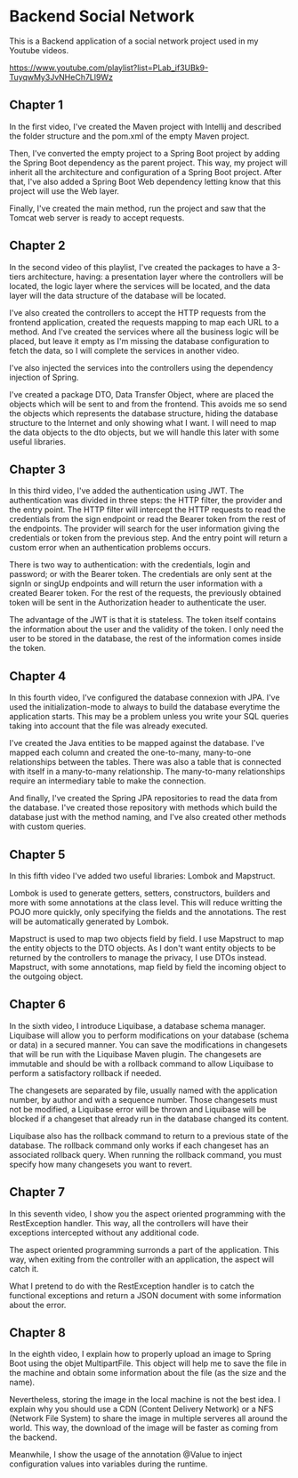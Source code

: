 # Backend Social Network

This is a Backend application of a social network project used in my Youtube
videos.

https://www.youtube.com/playlist?list=PLab_if3UBk9-TuyqwMy3JvNHeCh7Ll9Wz


## Chapter 1

In the first video, I've created the Maven project with Intellij and described
the folder structure and the pom.xml of the empty Maven project.

Then, I've converted the empty project to a Spring Boot project by adding the
Spring Boot dependency as the parent project. This way, my project will inherit
all the architecture and configuration of a Spring Boot project. After that,
I've also added a Spring Boot Web dependency letting know that this project
will use the Web layer.

Finally, I've created the main method, run the project and saw that the Tomcat
web server is ready to accept requests.


## Chapter 2

In the second video of this playlist, I've created the packages to have a 3-tiers
architecture, having: a presentation layer where the controllers will be located,
the logic layer where the services will be located, and the data layer will the data
structure of the database will be located. 

I've also created the controllers to accept the HTTP requests from the frontend 
application, created the requests mapping to map each URL to a method. And I've created 
the services where all the business logic will be placed, but leave it empty as I'm
missing the database configuration to fetch the data, so I will complete the services
in another video.

I've also injected the services into the controllers using the dependency injection
of Spring.

I've created a package DTO, Data Transfer Object, where are placed the objects which
will be sent to and from the frontend. This avoids me so send the objects which represents
the database structure, hiding the database structure to the Internet and only showing
what I want. I will need to map the data objects to the dto objects, but we will handle
this later with some useful libraries.


## Chapter 3

In this third video, I've added the authentication using JWT. The authentication was divided
in three steps: the HTTP filter, the provider and the entry point. The HTTP filter will intercept
the HTTP requests to read the credentials from the sign endpoint or read the Bearer token from
the rest of the endpoints. The provider will search for the user information giving the credentials
or token from the previous step. And the entry point will return a custom error when an authentication
problems occurs.

There is two way to authentication: with the credentials, login and password; or with the Bearer token.
The credentials are only sent at the signIn or singUp endpoints and will return the user information
with a created Bearer token. For the rest of the requests, the previously obtained token will be sent
in the Authorization header to authenticate the user.

The advantage of the JWT is that it is stateless. The token itself contains the information about the
user and the validity of the token. I only need the user to be stored in the database, the rest of
the information comes inside the token.


## Chapter 4

In this fourth video, I've configured the database connexion with JPA. I've used the initialization-mode
to always to build the database everytime the application starts. This may be a problem unless you
write your SQL queries taking into account that the file was already executed.

I've created the Java entities to be mapped against the database. I've mapped each column and created
the one-to-many, many-to-one relationships between the tables. There was also a table that is connected
with itself in a many-to-many relationship. The many-to-many relationships require an intermediary table
to make the connection.

And finally, I've created the Spring JPA repositories to read the data from the database. I've created
those repository with methods which build the database just with the method naming, and I've also
created other methods with custom queries.


## Chapter 5

In this fifth video I've added two useful libraries: Lombok and Mapstruct.

Lombok is used to generate getters, setters, constructors, builders and more with some annotations at the
class level. This will reduce writting the POJO more quickly, only specifying the fields and the annotations.
The rest will be automatically generated by Lombok.

Mapstruct is used to map two objects field by field. I use Mapstruct to map the entity objects to the DTO
objects. As I don't want entity objects to be returned by the controllers to manage the privacy, I use
DTOs instead. Mapstruct, with some annotations, map field by field the incoming object to the outgoing
object.


## Chapter 6

In the sixth video, I introduce Liquibase, a database schema  manager. Liquibase will allow you to perform
modifications on your database (schema or data) in a secured manner. You can save the modifications in changesets
that will be run with the Liquibase Maven plugin. The changesets are immutable and should be with a rollback
command to allow Liquibase to perform a satisfactory rollback if needed.

The changesets are separated by file, usually named with the application number, by author and with a sequence number.
Those changesets must not be modified, a Liquibase error will be thrown and Liquibase will be blocked if a
changeset that already run in the database changed its content.

Liquibase also has the rollback command to return to a previous state of the database. The rollback command only
works if each changeset has an associated rollback query. When running the rollback command, you must specify how
many changesets you want to revert.


## Chapter 7

In this seventh video, I show you the aspect oriented programming with the RestException handler. This
way, all the controllers will have their exceptions intercepted without any additional code.

The aspect oriented programming surronds a part of the application. This way, when exiting from the controller
with an application, the aspect will catch it.

What I pretend to do with the RestException handler is to catch the functional exceptions and return a JSON
document with some information about the error.


## Chapter 8

In the eighth video, I explain how to properly upload an image to Spring Boot using the objet MultipartFile.
This object will help me to save the file in the machine and obtain some information about the file (as the
size and the name).

Nevertheless, storing the image in the local machine is not the best idea. I explain why you should use a
CDN (Content Delivery Network) or a NFS (Network File System) to share the image in multiple serveres all
around the world. This way, the download of the image will be faster as coming from the backend.

Meanwhile, I show the usage of the annotation @Value to inject configuration values into variables during
the runtime.


